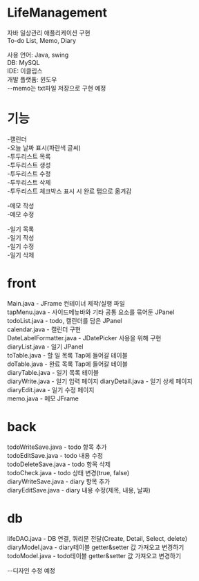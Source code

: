 # LifeManagement
자바 일상관리 애플리케이션 구현  
To-do List, Memo, Diary  

사용 언어: Java, swing  
DB: MySQL  
IDE: 이클립스  
개발 플랫폼: 윈도우  
--memo는 txt파일 저장으로 구현 예정

# 기능
-캘린더  
-오늘 날짜 표시(파란색 글씨)  
-투두리스트 목록  
-투두리스트 생성  
-투두리스트 수정  
-투두리스트 삭제  
-투두리스트 체크박스 표시 시 완료 탭으로 옮겨감

-메모 작성  
-메모 수정  

-일기 목록  
-일기 작성  
-일기 수정  
-일기 삭제

# front 
Main.java - JFrame 컨테이너 제작/실행 파일  
tapMenu.java - 사이드메뉴바와 기타 공통 요소를 묶어둔 JPanel  
todoList.java - todo, 캘린더를 담은 JPanel  
calendar.java - 캘린더 구현  
DateLabelFormatter.java - JDatePicker 사용을 위해 구현  
diaryList.java - 일기 JPanel  
toTable.java - 할 일 목록 Tap에 들어갈 테이블  
doTable.java - 완료 목록 Tap에 들어갈 테이블  
diaryTable.java - 일기 목록 테이블  
diaryWrite.java - 일기 입력 페이지 
diaryDetail.java - 일기 상세 페이지  
diaryEdit.java - 일기 수정 페이지  
memo.java - 메모 JFrame

# back  
todoWriteSave.java - todo 항목 추가  
todoEditSave.java - todo 내용 수정  
todoDeleteSave.java - todo 항목 삭제  
todoCheck.java - todo 상태 변경(true, false)  
diaryWriteSave.java - diary 항목 추가  
diaryEditSave.java - diary 내용 수정(제목, 내용, 날짜)  

# db  
lifeDAO.java - DB 연결, 쿼리문 전달(Create, Detail, Select, delete)  
diaryModel.java - diary테이블 getter&setter 값 가져오고 변경하기  
todoModel.java - todo테이블 getter&setter 값 가져오고 변경하기

--디자인 수정 예정
